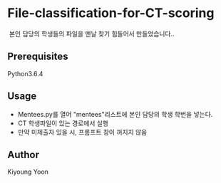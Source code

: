 ﻿ File-classification-for-CT-scoring
=====================
  본인 담당의 학생들의 파일을 맨날 찾기 힘들어서 만들었습니다..

## Prerequisites
Python3.6.4


## Usage
* Mentees.py를 열어 "mentees"리스트에 본인 담당의 학생 학번을 넣는다.
* CT 학생파일이 있는 경로에서 실행
* 만약 미제출자 있을 시, 프롬프트 창이 꺼지지 않음


## Author

Kiyoung Yoon
  
